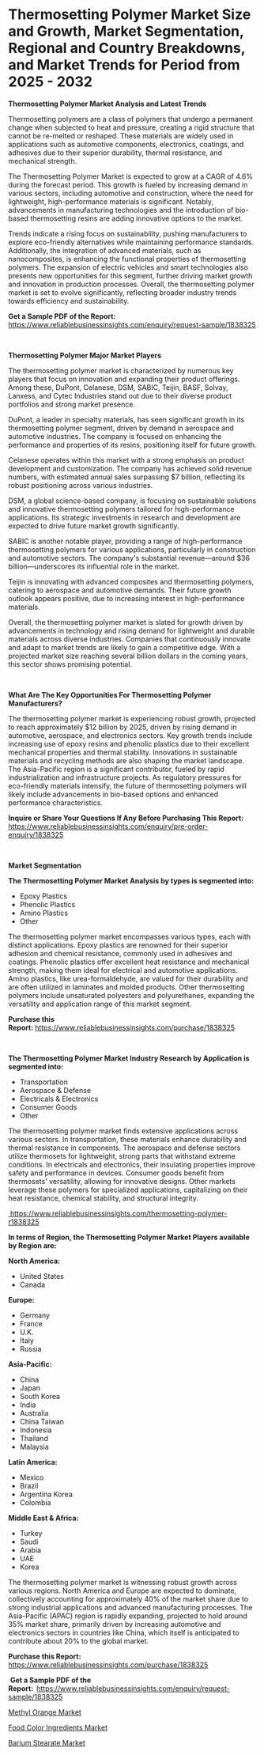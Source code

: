 <p><h1>Thermosetting Polymer Market Size and Growth, Market Segmentation, Regional and Country Breakdowns, and Market Trends for Period from 2025 -  2032</h1></p><p><strong>Thermosetting Polymer Market Analysis and Latest Trends</strong></p>
<p><p>Thermosetting polymers are a class of polymers that undergo a permanent change when subjected to heat and pressure, creating a rigid structure that cannot be re-melted or reshaped. These materials are widely used in applications such as automotive components, electronics, coatings, and adhesives due to their superior durability, thermal resistance, and mechanical strength. </p><p>The Thermosetting Polymer Market is expected to grow at a CAGR of 4.6% during the forecast period. This growth is fueled by increasing demand in various sectors, including automotive and construction, where the need for lightweight, high-performance materials is significant. Notably, advancements in manufacturing technologies and the introduction of bio-based thermosetting resins are adding innovative options to the market.</p><p>Trends indicate a rising focus on sustainability, pushing manufacturers to explore eco-friendly alternatives while maintaining performance standards. Additionally, the integration of advanced materials, such as nanocomposites, is enhancing the functional properties of thermosetting polymers. The expansion of electric vehicles and smart technologies also presents new opportunities for this segment, further driving market growth and innovation in production processes. Overall, the thermosetting polymer market is set to evolve significantly, reflecting broader industry trends towards efficiency and sustainability.</p></p>
<p><strong>Get a Sample PDF of the Report:&nbsp;</strong> <a href="https://www.reliablebusinessinsights.com/enquiry/request-sample/1838325?utm_campaign=1847&utm_medium=2&utm_source=Github&utm_content=ia&utm_term=31012025&utm_id=thermosetting-polymer">https://www.reliablebusinessinsights.com/enquiry/request-sample/1838325</a></p>
<p>&nbsp;</p>
<p><strong>Thermosetting Polymer Major Market Players</strong></p>
<p><p>The thermosetting polymer market is characterized by numerous key players that focus on innovation and expanding their product offerings. Among these, DuPont, Celanese, DSM, SABIC, Teijin, BASF, Solvay, Lanxess, and Cytec Industries stand out due to their diverse product portfolios and strong market presence.</p><p>DuPont, a leader in specialty materials, has seen significant growth in its thermosetting polymer segment, driven by demand in aerospace and automotive industries. The company is focused on enhancing the performance and properties of its resins, positioning itself for future growth. </p><p>Celanese operates within this market with a strong emphasis on product development and customization. The company has achieved solid revenue numbers, with estimated annual sales surpassing $7 billion, reflecting its robust positioning across various industries. </p><p>DSM, a global science-based company, is focusing on sustainable solutions and innovative thermosetting polymers tailored for high-performance applications. Its strategic investments in research and development are expected to drive future market growth significantly.</p><p>SABIC is another notable player, providing a range of high-performance thermosetting polymers for various applications, particularly in construction and automotive sectors. The company's substantial revenue—around $36 billion—underscores its influential role in the market.</p><p>Teijin is innovating with advanced composites and thermosetting polymers, catering to aerospace and automotive demands. Their future growth outlook appears positive, due to increasing interest in high-performance materials.</p><p>Overall, the thermosetting polymer market is slated for growth driven by advancements in technology and rising demand for lightweight and durable materials across diverse industries. Companies that continuously innovate and adapt to market trends are likely to gain a competitive edge. With a projected market size reaching several billion dollars in the coming years, this sector shows promising potential.</p></p>
<p>&nbsp;</p>
<p><strong>What Are The Key Opportunities For Thermosetting Polymer Manufacturers?</strong></p>
<p><p>The thermosetting polymer market is experiencing robust growth, projected to reach approximately $12 billion by 2025, driven by rising demand in automotive, aerospace, and electronics sectors. Key growth trends include increasing use of epoxy resins and phenolic plastics due to their excellent mechanical properties and thermal stability. Innovations in sustainable materials and recycling methods are also shaping the market landscape. The Asia-Pacific region is a significant contributor, fueled by rapid industrialization and infrastructure projects. As regulatory pressures for eco-friendly materials intensify, the future of thermosetting polymers will likely include advancements in bio-based options and enhanced performance characteristics.</p></p>
<p><strong>Inquire or Share Your Questions If Any Before Purchasing This Report:</strong> <a href="https://www.reliablebusinessinsights.com/enquiry/pre-order-enquiry/1838325?utm_campaign=1847&utm_medium=2&utm_source=Github&utm_content=ia&utm_term=31012025&utm_id=thermosetting-polymer">https://www.reliablebusinessinsights.com/enquiry/pre-order-enquiry/1838325</a></p>
<p>&nbsp;</p>
<p><strong>Market Segmentation</strong></p>
<p><strong>The Thermosetting Polymer Market Analysis by types is segmented into:</strong></p>
<p><ul><li>Epoxy Plastics</li><li>Phenolic Plastics</li><li>Amino Plastics</li><li>Other</li></ul></p>
<p><p>The thermosetting polymer market encompasses various types, each with distinct applications. Epoxy plastics are renowned for their superior adhesion and chemical resistance, commonly used in adhesives and coatings. Phenolic plastics offer excellent heat resistance and mechanical strength, making them ideal for electrical and automotive applications. Amino plastics, like urea-formaldehyde, are valued for their durability and are often utilized in laminates and molded products. Other thermosetting polymers include unsaturated polyesters and polyurethanes, expanding the versatility and application range of this market segment.</p></p>
<p><strong>Purchase this Report:&nbsp;</strong><a href="https://www.reliablebusinessinsights.com/purchase/1838325?utm_campaign=1847&utm_medium=2&utm_source=Github&utm_content=ia&utm_term=31012025&utm_id=thermosetting-polymer">https://www.reliablebusinessinsights.com/purchase/1838325</a></p>
<p>&nbsp;</p>
<p><strong>The Thermosetting Polymer Market Industry Research by Application is segmented into:</strong></p>
<p><ul><li>Transportation</li><li>Aerospace & Defense</li><li>Electricals & Electronics</li><li>Consumer Goods</li><li>Other</li></ul></p>
<p><p>The thermosetting polymer market finds extensive applications across various sectors. In transportation, these materials enhance durability and thermal resistance in components. The aerospace and defense sectors utilize thermosets for lightweight, strong parts that withstand extreme conditions. In electricals and electronics, their insulating properties improve safety and performance in devices. Consumer goods benefit from thermosets' versatility, allowing for innovative designs. Other markets leverage these polymers for specialized applications, capitalizing on their heat resistance, chemical stability, and structural integrity.</p></p>
<p><a href="https://www.reliablebusinessinsights.com/thermosetting-polymer-r1838325?utm_campaign=1847&utm_medium=2&utm_source=Github&utm_content=ia&utm_term=31012025&utm_id=thermosetting-polymer">&nbsp;https://www.reliablebusinessinsights.com/thermosetting-polymer-r1838325</a></p>
<p><strong>In terms of Region, the Thermosetting Polymer Market Players available by Region are:</strong></p>
<p>
    <p> <strong> North America: </strong>
        <ul>
            <li>United States</li>
            <li>Canada</li>
        </ul>
        </p> 
    <p> <strong> Europe: </strong>
        <ul>
            <li>Germany</li>
            <li>France</li>
            <li>U.K.</li>
            <li>Italy</li>
            <li>Russia</li>
        </ul>
        </p> 
    <p> <strong> Asia-Pacific: </strong>
        <ul>
            <li>China</li>
            <li>Japan</li>
            <li>South Korea</li>
            <li>India</li>
            <li>Australia</li>
            <li>China Taiwan</li>
            <li>Indonesia</li>
            <li>Thailand</li>
            <li>Malaysia</li>
        </ul>
        </p> 
    <p> <strong> Latin America: </strong>
        <ul>
            <li>Mexico</li>
            <li>Brazil</li>
            <li>Argentina Korea</li>
            <li>Colombia</li>
        </ul>
        </p> 
    <p> <strong> Middle East & Africa: </strong>
        <ul>
            <li>Turkey</li>
            <li>Saudi</li>
            <li>Arabia</li>
            <li>UAE</li>
            <li>Korea</li>
        </ul>
    </p>
    </p>
<p><p>The thermosetting polymer market is witnessing robust growth across various regions. North America and Europe are expected to dominate, collectively accounting for approximately 40% of the market share due to strong industrial applications and advanced manufacturing processes. The Asia-Pacific (APAC) region is rapidly expanding, projected to hold around 35% market share, primarily driven by increasing automotive and electronics sectors in countries like China, which itself is anticipated to contribute about 20% to the global market.</p></p>
<p><strong>Purchase this Report: </strong><a href="https://www.reliablebusinessinsights.com/purchase/1838325?utm_campaign=1847&utm_medium=2&utm_source=Github&utm_content=ia&utm_term=31012025&utm_id=thermosetting-polymer">https://www.reliablebusinessinsights.com/purchase/1838325</a></p>
<p>&nbsp;<strong>Get a Sample PDF of the Report:&nbsp;&nbsp;</strong><a href="https://www.reliablebusinessinsights.com/enquiry/request-sample/1838325?utm_campaign=1847&utm_medium=2&utm_source=Github&utm_content=ia&utm_term=31012025&utm_id=thermosetting-polymer">https://www.reliablebusinessinsights.com/enquiry/request-sample/1838325</a></p>
<p><strong></strong></p>
<p><p><a href="https://github.com/verikaahova/Market-Research-Report-List-1/blob/main/methyl-orange-market.md?utm_campaign=1847&utm_medium=2&utm_source=Github&utm_content=ia&utm_term=31012025&utm_id=thermosetting-polymer">Methyl Orange Market</a></p><p><a href="https://github.com/taxyevgwlle/Market-Research-Report-List-1/blob/main/food-color-ingredients-market.md?utm_campaign=1847&utm_medium=2&utm_source=Github&utm_content=ia&utm_term=31012025&utm_id=thermosetting-polymer">Food Color Ingredients Market</a></p><p><a href="https://github.com/kaqiewan/Market-Research-Report-List-1/blob/main/barium-stearate-market.md?utm_campaign=1847&utm_medium=2&utm_source=Github&utm_content=ia&utm_term=31012025&utm_id=thermosetting-polymer">Barium Stearate Market</a></p></p>